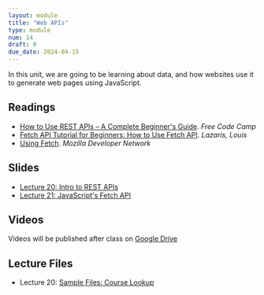 ```yaml
---
layout: module
title: "Web APIs"
type: module
num: 14
draft: 0
due_date: 2024-04-15
---
```


In this unit, we are going to be learning about data, and how websites use it to generate web pages using JavaScript.


## Readings
* <a href="https://www.freecodecamp.org/news/how-to-use-rest-api/" target="_blank">How to Use REST APIs – A Complete Beginner's Guide</a>. <em>Free Code Camp</em>  
* <a href="https://www.codeinwp.com/blog/fetch-api-tutorial-for-beginners/" target="_blank">Fetch API Tutorial for Beginners: How to Use Fetch API</a>. <em>Lazaris, Louis</em>  
* <a href="https://developer.mozilla.org/en-US/docs/Web/API/Fetch_API/Using_Fetch" target="_blank">Using Fetch</a>. <em>Mozilla Developer Network</em>  


## Slides
* <a href="https://docs.google.com/presentation/d/1wq3Dlx7v7KDO74Pv5DcVwiymdwlHoaGwLie3ZNJ1198/edit?usp=sharing" target="_blank">Lecture 20: Intro to REST APIs</a>
* <a href="https://docs.google.com/presentation/d/1AagOpkQAO8otvKt5u9RfQKTseoOU9UdvL1TyFH1zKP4/edit?usp=sharing" target="_blank">Lecture 21: JavaScript's Fetch API</a>


## Videos
Videos will be published after class on <a href="https://drive.google.com/drive/folders/1CxPSqGbbNUjc9OntwNqdoHvfSvchCpxE?usp=sharing" target="_blank">Google Drive</a>

## Lecture Files
* Lecture 20: <a href="/fall2023/course-files/lectures/lecture20.zip">Sample Files: Course Lookup</a>